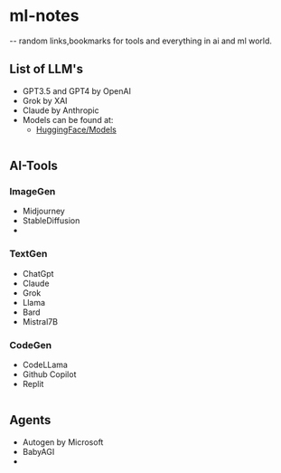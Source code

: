 # ml-notes
 -- random links,bookmarks for tools and everything in ai and ml world.

## List of LLM's

- GPT3.5 and GPT4 by OpenAI
- Grok by XAI
- Claude by Anthropic
- Models can be found at: 
  - [HuggingFace/Models](https://huggingface.co/models)
 
```bash
```

## AI-Tools

### ImageGen
- Midjourney
- StableDiffusion
- 

### TextGen
- ChatGpt
- Claude
- Grok
- Llama
- Bard
- Mistral7B

### CodeGen

- CodeLLama
- Github Copilot
- Replit


```bash
```

## Agents

- Autogen by Microsoft
- BabyAGI
- 

